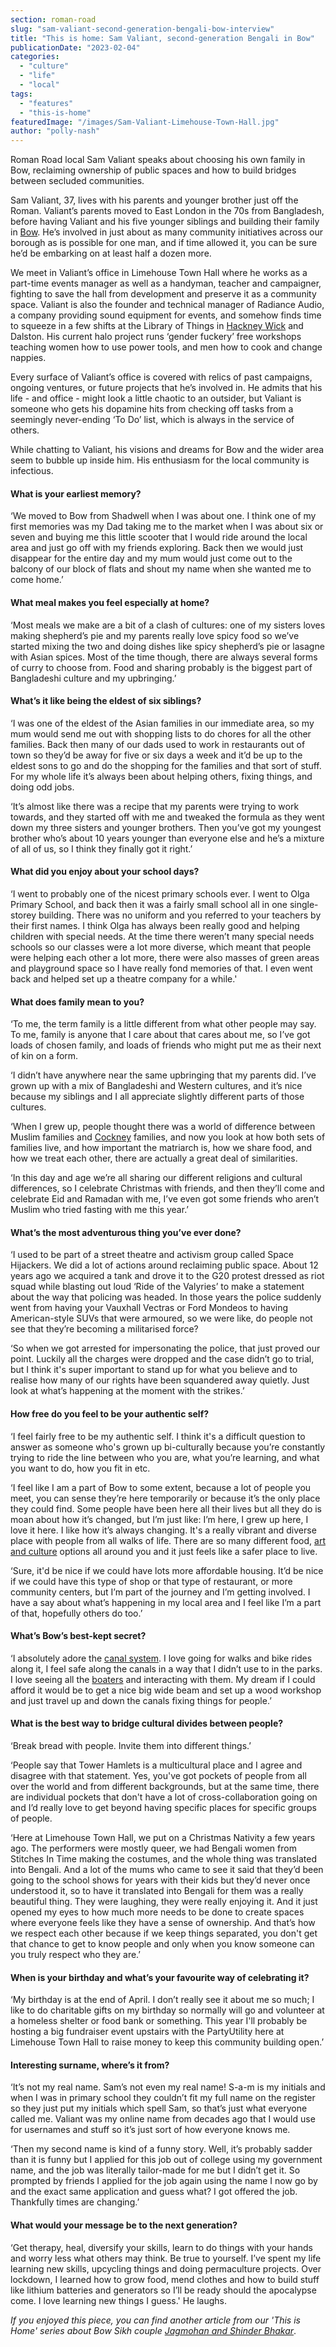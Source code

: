 ```yaml
---
section: roman-road
slug: "sam-valiant-second-generation-bengali-bow-interview"
title: "This is home: Sam Valiant, second-generation Bengali in Bow"
publicationDate: "2023-02-04"
categories: 
  - "culture"
  - "life"
  - "local"
tags: 
  - "features"
  - "this-is-home"
featuredImage: "/images/Sam-Valiant-Limehouse-Town-Hall.jpg"
author: "polly-nash"
---
```


Roman Road local Sam Valiant speaks about choosing his own family in Bow, reclaiming ownership of public spaces and how to build bridges between secluded communities.

Sam Valiant, 37, lives with his parents and younger brother just off the Roman. Valiant’s parents moved to East London in the 70s from Bangladesh, before having Valiant and his five younger siblings and building their family in [Bow](https://romanroadlondon.com/what-is-person-from-bow-called/). He’s involved in just about as many community initiatives across our borough as is possible for one man, and if time allowed it, you can be sure he’d be embarking on at least half a dozen more. 

We meet in Valiant’s office in Limehouse Town Hall where he works as a part-time events manager as well as a handyman, teacher and campaigner, fighting to save the hall from development and preserve it as a community space. Valiant is also the founder and technical manager of Radiance Audio, a company providing sound equipment for events, and somehow finds time to squeeze in a few shifts at the Library of Things in [Hackney Wick](https://romanroadlondon.com/hackney-wick-bars-restaurants-raves/) and Dalston. His current halo project runs ‘gender fuckery’ free workshops teaching women how to use power tools, and men how to cook and change nappies.

Every surface of Valiant’s office is covered with relics of past campaigns, ongoing ventures, or future projects that he’s involved in. He admits that his life - and office - might look a little chaotic to an outsider, but Valiant is someone who gets his dopamine hits from checking off tasks from a seemingly never-ending ‘To Do’ list, which is always in the service of others.  

While chatting to Valiant, his visions and dreams for Bow and the wider area seem to bubble up inside him. His enthusiasm for the local community is infectious.  

#### What is your earliest memory? 

‘We moved to Bow from Shadwell when I was about one. I think one of my first memories was my Dad taking me to the market when I was about six or seven and buying me this little scooter that I would ride around the local area and just go off with my friends exploring. Back then we would just disappear for the entire day and my mum would just come out to the balcony of our block of flats and shout my name when she wanted me to come home.’

#### What meal makes you feel especially at home?

‘Most meals we make are a bit of a clash of cultures: one of my sisters loves making shepherd’s pie and my parents really love spicy food so we’ve started mixing the two and doing dishes like spicy shepherd’s pie or lasagne with Asian spices. Most of the time though, there are always several forms of curry to choose from. Food and sharing probably is the biggest part of Bangladeshi culture and my upbringing.’

#### What’s it like being the eldest of six siblings?

‘I was one of the eldest of the Asian families in our immediate area, so my mum would send me out with shopping lists to do chores for all the other families. Back then many of our dads used to work in restaurants out of town so they’d be away for five or six days a week and it’d be up to the eldest sons to go and do the shopping for the families and that sort of stuff. For my whole life it’s always been about helping others, fixing things, and doing odd jobs. 

‘It’s almost like there was a recipe that my parents were trying to work towards, and they started off with me and tweaked the formula as they went down my three sisters and younger brothers. Then you’ve got my youngest brother who’s about 10 years younger than everyone else and he’s a mixture of all of us, so I think they finally got it right.’

#### What did you enjoy about your school days?

‘I went to probably one of the nicest primary schools ever. I went to Olga Primary School, and back then it was a fairly small school all in one single-storey building. There was no uniform and you referred to your teachers by their first names. I think Olga has always been really good and helping children with special needs. At the time there weren’t many special needs schools so our classes were a lot more diverse, which meant that people were helping each other a lot more, there were also masses of green areas and playground space so I have really fond memories of that. I even went back and helped set up a theatre company for a while.'

#### What does family mean to you?

‘To me, the term family is a little different from what other people may say. To me, family is anyone that I care about that cares about me, so I’ve got loads of chosen family, and loads of friends who might put me as their next of kin on a form. 

‘I didn’t have anywhere near the same upbringing that my parents did. I’ve grown up with a mix of Bangladeshi and Western cultures, and it’s nice because my siblings and I all appreciate slightly different parts of those cultures. 

‘When I grew up, people thought there was a world of difference between Muslim families and [Cockney](https://romanroadlondon.com/cockney-rhyming-slang-history/) families, and now you look at how both sets of families live, and how important the matriarch is, how we share food, and how we treat each other, there are actually a great deal of similarities. 

‘In this day and age we’re all sharing our different religions and cultural differences, so I celebrate Christmas with friends, and then they’ll come and celebrate Eid and Ramadan with me, I’ve even got some friends who aren’t Muslim who tried fasting with me this year.’

#### What’s the most adventurous thing you’ve ever done?

‘I used to be part of a street theatre and activism group called Space Hijackers. We did a lot of actions around reclaiming public space. About 12 years ago we acquired a tank and drove it to the G20 protest dressed as riot squad while blasting out loud ‘Ride of the Valyries’ to make a statement about the way that policing was headed. In those years the police suddenly went from having your Vauxhall Vectras or Ford Mondeos to having American-style SUVs that were armoured, so we were like, do people not see that they’re becoming a militarised force? 

‘So when we got arrested for impersonating the police, that just proved our point. Luckily all the charges were dropped and the case didn’t go to trial, but I think it's super important to stand up for what you believe and to realise how many of our rights have been squandered away quietly. Just look at what’s happening at the moment with the strikes.’

#### How free do you feel to be your authentic self?

‘I feel fairly free to be my authentic self. I think it's a difficult question to answer as someone who's grown up bi-culturally because you’re constantly trying to ride the line between who you are, what you’re learning, and what you want to do, how you fit in etc. 

‘I feel like I am a part of Bow to some extent, because a lot of people you meet, you can sense they’re here temporarily or because it’s the only place they could find. Some people have been here all their lives but all they do is moan about how it’s changed, but I’m just like: I’m here, I grew up here, I love it here. I like how it’s always changing. It's a really vibrant and diverse place with people from all walks of life. There are so many different food, [art and culture](https://romanroadlondon.com/art-exhibitions-east-london/) options all around you and it just feels like a safer place to live.

‘Sure, it'd be nice if we could have lots more affordable housing. It’d be nice if we could have this type of shop or that type of restaurant, or more community centers, but I’m part of the journey and I’m getting involved. I have a say about what’s happening in my local area and I feel like I’m a part of that, hopefully others do too.’ 

#### What’s Bow’s best-kept secret?

‘I absolutely adore the [canal system](https://romanroadlondon.com/hertford-union-canal-history-victoria-park/). I love going for walks and bike rides along it, I feel safe along the canals in a way that I didn’t use to in the parks. I love seeing all the [boaters](https://romanroadlondon.com/regents-canal-boat-window-photos-rose-palmer/) and interacting with them. My dream if I could afford it would be to get a nice big wide beam and set up a wood workshop and just travel up and down the canals fixing things for people.’

#### What is the best way to bridge cultural divides between people?

‘Break bread with people. Invite them into different things.’ 

‘People say that Tower Hamlets is a multicultural place and I agree and disagree with that statement. Yes, you've got pockets of people from all over the world and from different backgrounds, but at the same time, there are individual pockets that don't have a lot of cross-collaboration going on and I’d really love to get beyond having specific places for specific groups of people. 

‘Here at Limehouse Town Hall, we put on a Christmas Nativity a few years ago. The performers were mostly queer, we had Bengali women from Stitches In Time making the costumes, and the whole thing was translated into Bengali. And a lot of the mums who came to see it said that they’d been going to the school shows for years with their kids but they’d never once understood it, so to have it translated into Bengali for them was a really beautiful thing. They were laughing, they were really enjoying it. And it just opened my eyes to how much more needs to be done to create spaces where everyone feels like they have a sense of ownership. And that’s how we respect each other because if we keep things separated, you don't get that chance to get to know people and only when you know someone can you truly respect who they are.’ 

#### When is your birthday and what’s your favourite way of celebrating it?

‘My birthday is at the end of April. I don’t really see it about me so much; I like to do charitable gifts on my birthday so normally will go and volunteer at a homeless shelter or food bank or something. This year I'll probably be hosting a big fundraiser event upstairs with the PartyUtility here at Limehouse Town Hall to raise money to keep this community building open.’

#### Interesting surname, where’s it from?

‘It’s not my real name. Sam’s not even my real name! S-a-m is my initials and when I was in primary school they couldn’t fit my full name on the register so they just put my initials which spell Sam, so that’s just what everyone called me. Valiant was my online name from decades ago that I would use for usernames and stuff so it’s just sort of how everyone knows me. 

‘Then my second name is kind of a funny story. Well, it’s probably sadder than it is funny but I applied for this job out of college using my government name, and the job was literally tailor-made for me but I didn’t get it. So prompted by friends I applied for the job again using the name I now go by and the exact same application and guess what? I got offered the job. Thankfully times are changing.’

#### What would your message be to the next generation?

‘Get therapy, heal, diversify your skills, learn to do things with your hands and worry less what others may think. Be true to yourself. I’ve spent my life learning new skills, upcycling things and doing permaculture projects. Over lockdown, I learned how to grow food, mend clothes and how to build stuff like lithium batteries and generators so I’ll be ready should the apocalypse come. I love learning new things I guess.' He laughs.

_If you enjoyed this piece, you can find another article from our 'This is Home' series about Bow Sikh couple [Jagmohan and Shinder Bhakar](https://romanroadlondon.com/jagmohan-shinder-bhakar-sikh-bow-east-end-interview/)_.


